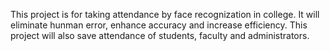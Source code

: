 This project is for taking attendance by face recognization in college.
It will eliminate hunman error, enhance accuracy and increase efficiency.
This project will also save attendance of students, faculty and administrators.
